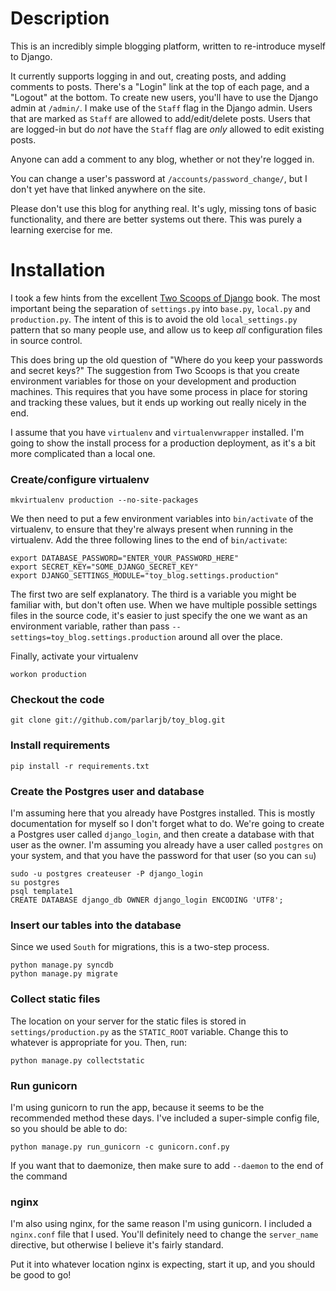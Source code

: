 # Description #

This is an incredibly simple blogging platform, written to re-introduce myself to Django.

It currently supports logging in and out, creating posts, and adding comments to posts. There's a "Login"
link at the top of each page, and a "Logout" at the bottom. To create new users, you'll have to use the
Django admin at `/admin/`. I make use of the `Staff` flag in the Django admin. Users that are marked as
`Staff` are allowed to add/edit/delete posts. Users that are logged-in but do *not* have the `Staff` flag
are *only* allowed to edit existing posts.

Anyone can add a comment to any blog, whether or not they're logged in.

You can change a user's password at `/accounts/password_change/`, but I don't yet have that linked 
anywhere on the site.

Please don't use this blog for anything real. It's ugly, missing tons of basic functionality, and there
are better systems out there. This was purely a learning exercise for me.

# Installation #

I took a few hints from the excellent [Two Scoops of Django](https://django.2scoops.org) book. The most 
important being the separation of `settings.py` into `base.py`, `local.py` and `production.py`. The intent of this is to avoid the old `local_settings.py` pattern that so many people use, and allow us to keep *all*
configuration files in source control.

This does bring up the old question of "Where do you keep your passwords and secret keys?" The suggestion
from Two Scoops is that you create environment variables for those on your development and production 
machines. This requires that you have some process in place for storing and tracking these values, but
it ends up working out really nicely in the end.

I assume that you have `virtualenv` and `virtualenvwrapper` installed. I'm going to show the install process
for a production deployment, as it's a bit more complicated than a local one.

### Create/configure virtualenv ###

    mkvirtualenv production --no-site-packages

We then need to put a few environment variables into `bin/activate` of the virtualenv, to ensure
that they're always present when running in the virtualenv. Add the three following lines to the
end of `bin/activate`:

    export DATABASE_PASSWORD="ENTER_YOUR_PASSWORD_HERE"
    export SECRET_KEY="SOME_DJANGO_SECRET_KEY"
    export DJANGO_SETTINGS_MODULE="toy_blog.settings.production"

The first two are self explanatory. The third is a variable you might be familiar with, but don't often 
use. When we have multiple possible settings files in the source code, it's easier to just specify
the one we want as an environment variable, rather than pass `--settings=toy_blog.settings.production`
around all over the place.

Finally, activate your virtualenv

    workon production

### Checkout the code ###

    git clone git://github.com/parlarjb/toy_blog.git

### Install requirements ###

    pip install -r requirements.txt


### Create the Postgres user and database ###

I'm assuming here that you already have Postgres installed. This is mostly documentation for myself
so I don't forget what to do. We're going to create a Postgres user called `django_login`, and then
create a database with that user as the owner. I'm assuming you already have a user called `postgres`
on your system, and that you have the password for that user (so you can `su`)

    sudo -u postgres createuser -P django_login
    su postgres
    psql template1
    CREATE DATABASE django_db OWNER django_login ENCODING 'UTF8';


### Insert our tables into the database ###

Since we used `South` for migrations, this is a two-step process.

    python manage.py syncdb
    python manage.py migrate

### Collect static files ###

The location on your server for the static files is stored in `settings/production.py` as the `STATIC_ROOT`
variable. Change this to whatever is appropriate for you. Then, run:

    python manage.py collectstatic


### Run gunicorn ###

I'm using gunicorn to run the app, because it seems to be the recommended method these days. I've included
a super-simple config file, so you should be able to do:

    python manage.py run_gunicorn -c gunicorn.conf.py

If you want that to daemonize, then make sure to add `--daemon` to the end of the command
    

### nginx ###

I'm also using nginx, for the same reason I'm using gunicorn. I included a `nginx.conf` file that I used.
You'll definitely need to change the `server_name` directive, but otherwise I believe it's fairly standard.

Put it into whatever location nginx is expecting, start it up, and you should be good to go!

